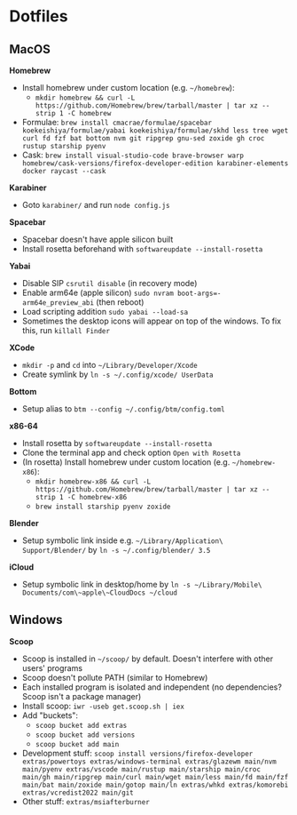 # Dotfiles

## MacOS

**Homebrew**
- Install homebrew under custom location (e.g. `~/homebrew`):
  - `mkdir homebrew && curl -L https://github.com/Homebrew/brew/tarball/master | tar xz --strip 1 -C homebrew`
- Formulae: `brew install cmacrae/formulae/spacebar koekeishiya/formulae/yabai koekeishiya/formulae/skhd less tree wget curl fd fzf bat bottom nvm git ripgrep gnu-sed zoxide gh croc rustup starship pyenv`
- Cask: `brew install visual-studio-code brave-browser warp homebrew/cask-versions/firefox-developer-edition karabiner-elements docker raycast --cask`

**Karabiner**
- Goto `karabiner/` and run `node config.js`

**Spacebar**
- Spacebar doesn't have apple silicon built
- Install rosetta beforehand with `softwareupdate --install-rosetta`

**Yabai**
- Disable SIP `csrutil disable` (in recovery mode)
- Enable arm64e (apple silicon) `sudo nvram boot-args=-arm64e_preview_abi` (then reboot)
- Load scripting addition `sudo yabai --load-sa`
- Sometimes the desktop icons will appear on top of the windows. To fix this, run `killall Finder`

**XCode**
- `mkdir -p` and `cd` into `~/Library/Developer/Xcode`
- Create symlink by `ln -s ~/.config/xcode/ UserData`

**Bottom**
- Setup alias to `btm --config ~/.config/btm/config.toml`

**x86-64**
- Install rosetta by `softwareupdate --install-rosetta`
- Clone the terminal app and check option `Open with Rosetta`
- (In rosetta) Install homebrew under custom location (e.g. `~/homebrew-x86`):
  - `mkdir homebrew-x86 && curl -L https://github.com/Homebrew/brew/tarball/master | tar xz --strip 1 -C homebrew-x86`
  - `brew install starship pyenv zoxide`

**Blender**
- Setup symbolic link inside e.g. `~/Library/Application\ Support/Blender/` by `ln -s ~/.config/blender/ 3.5`

**iCloud**
- Setup symbolic link in desktop/home by `ln -s ~/Library/Mobile\ Documents/com\~apple\~CloudDocs ~/cloud`

## Windows

**Scoop**
- Scoop is installed in `~/scoop/` by default. Doesn't interfere with other users' programs
- Scoop doesn't pollute PATH (similar to Homebrew)
- Each installed program is isolated and independent (no dependencies? Scoop isn't a package manager)
- Install scoop: `iwr -useb get.scoop.sh | iex`
- Add "buckets":
  - `scoop bucket add extras`
  - `scoop bucket add versions`
  - `scoop bucket add main`
- Development stuff: `scoop install versions/firefox-developer extras/powertoys extras/windows-terminal extras/glazewm main/nvm main/pyenv extras/vscode main/rustup main/starship main/croc main/gh main/ripgrep main/curl main/wget main/less main/fd main/fzf main/bat main/zoxide main/gotop main/ln extras/whkd extras/komorebi extras/vcredist2022 main/git`
- Other stuff: `extras/msiafterburner`
